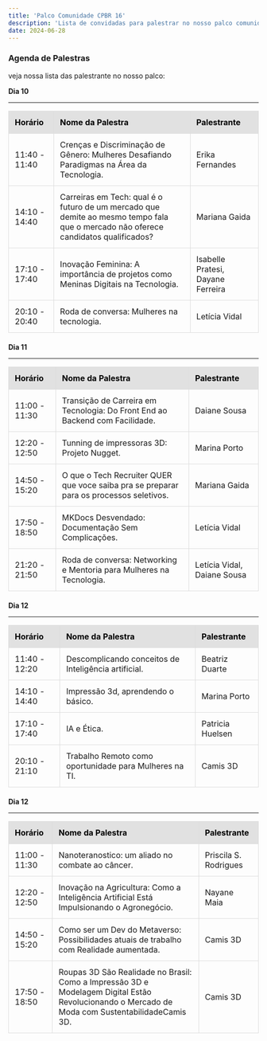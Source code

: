 ```yaml
---
title: 'Palco Comunidade CPBR 16'
description: 'Lista de convidadas para palestrar no nosso palco comunidade na Campus Party Brasil 16'
date: 2024-06-28
---
```

<style>

    h1 {
        text-align: center;
        margin-bottom: 20px;
    }

    table {
        width: 100%;
        border-collapse: collapse;
        margin-bottom: 20px;
    }

    thead {
        background-color: #e1e1e1;
        color: #000;
    
    }

    th, td {
        padding: 12px;
        border: 1px solid #ddd;
        text-align: left;
    }

    tbody tr:hover {
        background-color: #eea;
        color: #000;
    }
</style>



### Agenda de Palestras


<!-- <div style="display: flex; justify-content: center; width: 70rem; height: 53rem">
<img src="http://codivas.com.br/assets/images/logo.svg" />
</div> -->



veja nossa lista das palestrante no nosso palco:

**Dia 10**

---

<table>
    <thead>
        <tr>
            <th>Horário</th>
            <th>Nome da Palestra</th>
            <th>Palestrante</th>
        </tr>
    </thead>
    <tbody>
        <tr>
            <td>11:40 - 11:40</td>
            <td>Crenças e Discriminação de Gênero: Mulheres Desafiando Paradigmas na Área da Tecnologia.</td>
            <td>Erika Fernandes</td>
        </tr>
        <tr>
            <td>14:10 - 14:40</td>
            <td>Carreiras em Tech: qual é o futuro de um mercado que demite ao mesmo tempo fala que o mercado não oferece candidatos qualificados?</td>
            <td>Mariana Gaida</td>
        </tr>
        <tr>
            <td>17:10 - 17:40</td>
            <td>Inovação Feminina: A importância de projetos como Meninas Digitais na Tecnologia.</td>
            <td>Isabelle Pratesi, Dayane Ferreira</td>
        </tr>
        <tr>
            <td>20:10 - 20:40</td>
            <td>Roda de conversa: Mulheres na tecnologia.</td>
            <td>Letícia Vidal </td>
        </tr>
    </tbody>
</table>

**Dia 11**

---


<table>
    <thead>
        <tr>
            <th>Horário</th>
            <th>Nome da Palestra</th>
            <th>Palestrante</th>
        </tr>
    </thead>
    <tbody>
        <tr>
            <td>11:00 - 11:30</td>
            <td>Transição de Carreira em Tecnologia: Do Front End ao Backend com Facilidade.</td>
            <td>Daiane Sousa </td>
        </tr>
        <tr>
            <td>12:20 - 12:50</td>
            <td>Tunning de impressoras 3D: Projeto Nugget.</td>
            <td>Marina Porto</td>
        </tr>
        <tr>
            <td>14:50 - 15:20</td>
            <td> O que o Tech Recruiter QUER que voce saiba pra se preparar para os processos seletivos.</td>
            <td>Mariana Gaida</td>
        </tr>
        <tr>
            <td>17:50 - 18:50</td>
            <td>MKDocs Desvendado: Documentação Sem Complicações.</td>
            <td>Letícia Vidal</td>
        </tr>
        <tr>
            <td>21:20 - 21:50</td>
            <td>Roda de conversa: Networking e Mentoria para Mulheres na Tecnologia.</td>
            <td>Letícia Vidal, Daiane Sousa </td>
        </tr>
    </tbody>
</table>


**Dia 12**

---


<table>
    <thead>
        <tr>
            <th>Horário</th>
            <th>Nome da Palestra</th>
            <th>Palestrante</th>
        </tr>
    </thead>
    <tbody>
        <tr>
            <td>11:40 - 12:20</td>
            <td>Descomplicando conceitos de Inteligência artificial.</td>
            <td>Beatriz Duarte</td>
        </tr>
        <tr>
            <td>14:10 - 14:40</td>
            <td>Impressão 3d, aprendendo o básico.</td>
            <td>Marina Porto</td>
        </tr>
        <tr>
            <td>17:10 - 17:40</td>
            <td>IA e Ética.</td>
            <td>Patricia Huelsen</td>
        </tr>
                        <tr>
            <td>20:10 - 21:10</td>
            <td>Trabalho Remoto como oportunidade para Mulheres na TI.</td>
            <td>Camis 3D</td>
        </tr>
    </tbody>
</table>


**Dia 12**

---


<table>
    <thead>
        <tr>
            <th>Horário</th>
            <th>Nome da Palestra</th>
            <th>Palestrante</th>
        </tr>
    </thead>
    <tbody>
        <tr>
            <td>11:00 - 11:30</td>
            <td>Nanoteranostico: um aliado no combate ao câncer.</td>
            <td>Priscila S. Rodrigues</td>
        </tr>
        <tr>
            <td>12:20 - 12:50</td>
            <td>Inovação na Agricultura: Como a Inteligência Artificial Está Impulsionando o Agronegócio.</td>
            <td>Nayane Maia</td>
        </tr>
        <tr>
            <td>14:50 - 15:20</td>
            <td>Como ser um Dev do Metaverso: Possibilidades atuais de trabalho com Realidade aumentada.</td>
            <td>Camis 3D</td>
        </tr>
        <tr>
            <td>17:50 - 18:50</td>
            <td>Roupas 3D São Realidade no Brasil: Como a Impressão 3D e Modelagem Digital Estão Revolucionando o Mercado de Moda com SustentabilidadeCamis 3D.</td>
            <td>Camis 3D</td>
        </tr>
    </tbody>
</table>